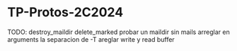 # TP-Protos-2C2024

TODO: 
destroy_maildir
delete_marked
probar un maildir sin mails
arreglar en arguments la separacion de -T
areglar write y read buffer